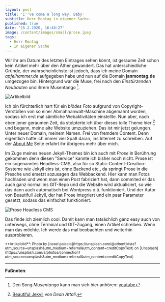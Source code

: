 ```yaml
---
layout: post
title: 'I''ve come a long way, Baby'
subtitle: Herr Montag in eigener Sache.
published: true
date: '15.2.2020, 16:48:27'
image: /content/images/small/prose.jpeg
tags:
  - Herr Montag
  - In eigener Sache
---
```

Wir ihr am Datum des letzten Eintrages sehen könnt, ist geraume Zeit schon kein Artikel mehr über den Äther gewandert. Das hat unterschiedliche Gründe, der wahrscheinlichste ist jedoch, dass ich meine Domain *apfelhammer.de* aufgegeben habe und nun auf die Domain **janmontag.de** umgezogen bin. Hintergrund war die Muse, frei nach den *Einstürzenden Neubauten* und ihrem Musentango [^1].

![Artikelbild](/content/images/israel-palacio-ImcUkZ72oUs-unsplash.jpg)

Ich bin fürchterlich hart für ein *blödes Foto* aufgrund von Copyright-Verstößen von so einer Abmahnanwalt-Maschine abgemahnt worden, sodass ich erst mal sämtliche Webaktivitäten einstellte. Nun aber, nach eben jener geraumen Zeit, da stolpterte ich über dieses tolle Theme hier [^2] und begann, meine alte Website umzuziehen. Das ist mir jetzt gelungen. Unter neuer Domain, meinem Namen. Frei von fremdem Content. Denn eigentlich hatte ich immer viel Spaß daran, ins Internet zu schreiben. Auf der [About Me](/aboutme/) Seite erfahrt ihr übrigens mehr über mich.

Im Zuge meines neuen Jekyll-Themes bin ich auch mit *Prose* in Berührung gekommen denn diesen "Service" kannte ich bisher noch nicht. Prose ist ein sogenanntes Headless-CMS, also für so Static-Content-Creation-Systeme wie Jekyll eins ist, ohne Backend etc., da springt Prose in die Presche und ersetzt sozusagen das Webbackend. Hier kann man Fotos hochladen und wenn man einen Post fabriziert hat, dann commited er das auch ganz normal ins GIT-Repo und die Website wird aktualisiert, so wie das dann auch automatisch bei Wordpress o.ä. funktioniert. Und der Autor von Beautifull Jekyll, der hat Prose integriert und ein paar Parameter gesetzt, sodass das einfachst funktioniert.

![Prose Headless CMS]({{site.baseurl}}/img/prose.png)

Das finde ich ziemlich cool. Damit kann man tatsächlich ganz easy auch von unterwegs, ohne Terminal und GIT-Zugang, einen Artikel schreiben. Wenn man das möchte. Ich werde das mal beobachten und weiterhin ausprobieren.

<small>
**Artikelbild**: Photo by [israel palacio](https://unsplash.com/@othentikisra?utm_source=unsplash&utm_medium=referral&utm_content=creditCopyText) on [Unsplash](https://unsplash.com/s/photos/connection?utm_source=unsplash&utm_medium=referral&utm_content=creditCopyText).
</small>

---

**Fußnoten**:

[^1]: Den Song *Musentango* kann man sich hier anhören: [youtube](https://www.youtube.com/watch?v=ivbSDNe6ZR8)
[^2]: [Beautiful Jekyll](https://deanattali.com/beautiful-jekyll/) von *Dean Attali*.
